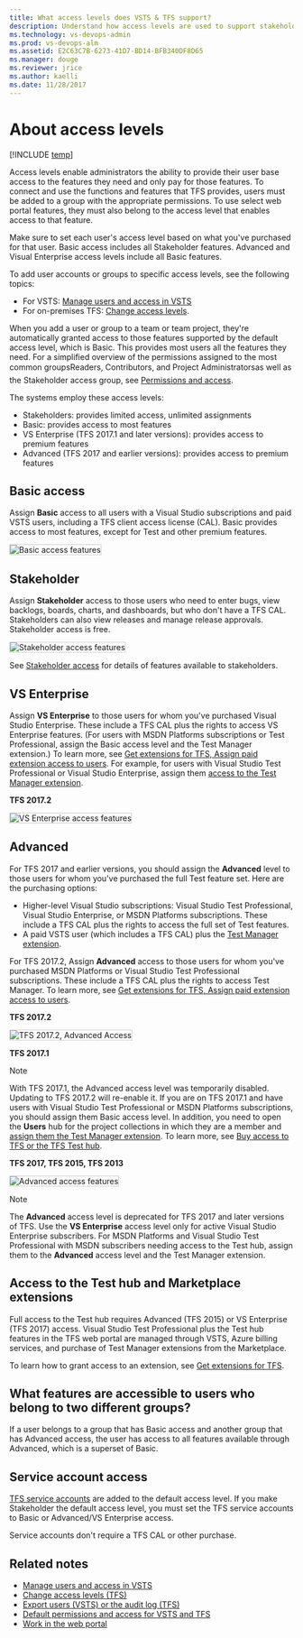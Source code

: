```yaml
---
title: What access levels does VSTS & TFS support?
description: Understand how access levels are used to support stakeholder, basic, advanced, or VS Enterprise access  
ms.technology: vs-devops-admin
ms.prod: vs-devops-alm
ms.assetid: E2C63C7B-6273-41D7-BD14-BFB340DF8D65
ms.manager: douge
ms.reviewer: jrice 
ms.author: kaelli
ms.date: 11/28/2017
---
```


# About access levels

[!INCLUDE [temp](../_shared/version-vsts-tfs-all-versions.md)]

Access levels enable administrators the ability to provide their user base access to the features they need and only pay for those features. To connect and use the functions and features that TFS provides, users must be added to a group with the appropriate permissions. To use select web portal features, they must also belong to the access level that enables access to that feature.

Make sure to set each user's access level based on what you've purchased for that user. Basic access includes all Stakeholder features. Advanced and Visual Enterprise access levels include all Basic features. 

To add user accounts or groups to specific access levels, see the following topics: 

- For VSTS: [Manage users and access in VSTS](../accounts/add-account-users-assign-access-levels.md)
- For on-premises TFS: [Change access levels](change-access-levels.md). 

When you add a user or group to a team or team project, they're automatically granted access to those features supported by the default access level, which is Basic. This provides most users all the features they need. For a simplified overview of the permissions assigned to the most common groups&#151;Readers, Contributors, and Project Administrators&#151;as well as the Stakeholder access group, see [Permissions and access](permissions-access.md).  

The systems employ these access levels:

- Stakeholders: provides limited access, unlimited assignments  
- Basic: provides access to most features  
- VS Enterprise (TFS 2017.1 and later versions): provides access to premium features
- Advanced (TFS 2017 and earlier versions): provides access to premium features 

## Basic access

Assign **Basic** access to all users with a Visual Studio subscriptions and paid VSTS users, including a TFS client access license (CAL). Basic provides access to most features, except for Test and other premium features.

<img src="_img/access-levels-2017-basic.png" alt="Basic access features" style="border: 1px solid #CCCCCC;" /> 

## Stakeholder

Assign **Stakeholder** access to those users who need to enter bugs, view backlogs, boards, charts, and dashboards, but who don't have a TFS CAL. Stakeholders can also view releases and manage release approvals. Stakeholder access is free. 

<img src="_img/access-levels-2017-stakeholder.png" alt="Stakeholder access features" style="border: 1px solid #CCCCCC;" />  

See [Stakeholder access](../security/get-started-stakeholder.md) for details of features available to stakeholders.

## VS Enterprise

Assign **VS Enterprise** to those users for whom you've purchased Visual Studio Enterprise. These include a TFS CAL plus the rights to access VS Enterprise features. (For users with MSDN Platforms subscriptions or Test Professional, assign the Basic access level and the Test Manager extension.) To learn more, see [Get extensions for TFS, Assign paid extension access to users](../marketplace/how-to/assign-paid-extension-access.md). For example, for users with Visual Studio Test Professional or Visual Studio Enterprise, assign them [access to the Test Manager extension](../marketplace/how-to/assign-paid-extension-access.md).

**TFS 2017.2**

<img src="_img/access-levels-2017-vs.png" alt="VS Enterprise access features" style="border: 1px solid #CCCCCC;" />  

## Advanced 
For TFS 2017 and earlier versions, you should assign the **Advanced** level to those users for whom you've purchased the full Test feature set. Here are the purchasing options:  
- Higher-level Visual Studio subscriptions: Visual Studio Test Professional, Visual Studio Enterprise, or MSDN Platforms subscriptions.
These include a TFS CAL plus the rights to access the full set of Test features.  
- A paid VSTS user (which includes a TFS CAL) plus the [Test Manager extension](change-access-levels.md#test-manager). 

For TFS 2017.2, Assign **Advanced** access to those users for whom you've purchased MSDN Platforms or Visual Studio Test Professional subscriptions. These include a TFS CAL plus the rights to access Test Manager. To learn more, see [Get extensions for TFS, Assign paid extension access to users](../marketplace/how-to/assign-paid-extension-access.md).
	

**TFS 2017.2**

<img src="_img/access-levels-2017-update2-vs-t.png" alt="TFS 2017.2, Advanced Access" style="border: 1px solid #CCCCCC;" />

**TFS 2017.1**

> [!NOTE]   
> With TFS 2017.1, the Advanced access level was temporarily disabled. Updating to TFS 2017.2 will re-enable it. If you are on TFS 2017.1 and have users with Visual Studio Test Professional or MSDN Platforms subscriptions, you should assign them Basic access level. In addition, you need to open the **Users** hub for the project collections in which they are a member and [assign them the Test Manager extension](../marketplace/assign-paid-extensions.md). To learn more, see [Buy access to TFS or the TFS Test hub](../billing/buy-access-tfs-test-hub.md). 

**TFS 2017, TFS 2015, TFS 2013**

<img src="_img/access-levels-2015-advanced.png" alt="Advanced access features" style="border: 1px solid #CCCCCC;" />  

> [!NOTE]   
> The **Advanced** access level is deprecated for TFS 2017 and later versions of TFS. Use the **VS Enterprise** access level only for active Visual Studio Enterprise subscribers. For MSDN Platforms and Visual Studio Test Professional with MSDN subscribers needing access to the Test hub, assign them to the **Advanced** access level and the Test Manager extension.  
 
 
<a id="test-manager"  >  </a>
## Access to the Test hub and Marketplace extensions

Full access to the Test hub requires Advanced (TFS 2015) or VS Enterprise (TFS 2017) access. Visual Studio Test Professional plus the Test hub features in the TFS web portal are managed through VSTS, Azure billing services, and purchase of Test Manager extensions from the Marketplace.  

To learn how to grant access to an extension, see [Get extensions for TFS](../marketplace/get-tfs-extensions.md).  

## What features are accessible to users who belong to two different groups?
If a user belongs to a group that has Basic access and another group that has Advanced access, the user has access to all features available through Advanced, which is a superset of Basic.

## Service account access  
[TFS service accounts](../tfs-server/admin/service-accounts-dependencies-tfs.md) are added to the default access level. If you make Stakeholder the default access level, you must set the TFS service accounts to Basic or Advanced/VS Enterprise access.  

Service accounts don't require a TFS CAL or other purchase.  

## Related notes  

- [Manage users and access in VSTS](../accounts/add-account-users-assign-access-levels.md)
- [Change access levels (TFS)](change-access-levels.md)
- [Export users (VSTS) or the audit log (TFS)](export-users-audit-log.md)
- [Default permissions and access for VSTS and TFS](permissions-access.md)
- [Work in the web portal](../user-guide/work-web-portal.md)  
